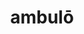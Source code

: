 ---
title: ambulō
meaning: to walk
ch: 2
pos: verb
secondppstem: ambul
infend: āre
infhyph: -āre
conjugation: first
derivative: amble, ambulatory
---